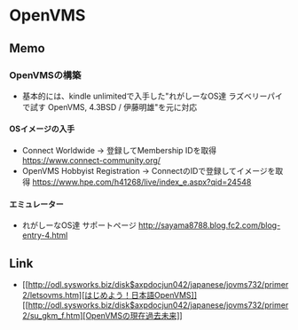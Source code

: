 # OpenVMS
## Memo
### OpenVMSの構築
- 基本的には、kindle unlimitedで入手した"れがしーなOS達 ラズベリーパイで試す OpenVMS, 4.3BSD / 伊藤明雄"を元に対応
#### OSイメージの入手
- Connect Worldwide -> 登録してMembership IDを取得
  https://www.connect-community.org/
- OpenVMS Hobbyist Registration → ConnectのIDで登録してイメージを取得
  https://www.hpe.com/h41268/live/index_e.aspx?qid=24548

#### エミュレーター
- れがしーなOS達 サポートページ
  http://sayama8788.blog.fc2.com/blog-entry-4.html
## Link
- [[http://odl.sysworks.biz/disk$axpdocjun042/japanese/jovms732/primer2/letsovms.htm][はじめよう！日本語OpenVMS]]
  [[http://odl.sysworks.biz/disk$axpdocjun042/japanese/jovms732/primer2/su_gkm_f.htm][OpenVMSの現在過去未来]]
